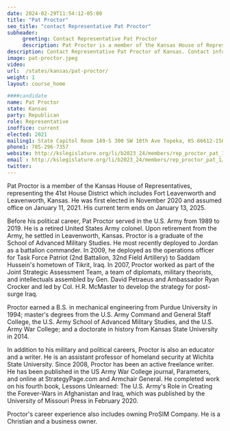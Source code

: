 ```yaml
---
date: 2024-02-29T11:54:12-05:00
title: "Pat Proctor"
seo_title: "contact Representative Pat Proctor"
subheader:
     greeting: Contact Representative Pat Proctor
     description: Pat Proctor is a member of the Kansas House of Representatives, representing the 41st House District which includes Fort Leavenworth and Leavenworth, Kansas. He was first elected in November 2020 and assumed office on January 11, 2021. His current term ends on January 13, 2025.
description: Contact Representative Pat Proctor of Kansas. Contact information for Pat Proctor includes email address, phone number, and mailing address.
image: pat-proctor.jpeg
video:
url:  /states/kansas/pat-proctor/
weight: 1
layout: course_home

####candidate
name: Pat Proctor
state: Kansas
party: Republican
role: Representative
inoffice: current
elected: 2021
mailing1: State Capitol Room 149-S 300 SW 10th Ave Topeka, KS 66612-1504
phone1: 785-296-7357
website: http://kslegislature.org/li/b2023_24/members/rep_proctor_pat_1/
email : http://kslegislature.org/li/b2023_24/members/rep_proctor_pat_1/
twitter:
---
```


Pat Proctor is a member of the Kansas House of Representatives, representing the 41st House District which includes Fort Leavenworth and Leavenworth, Kansas. He was first elected in November 2020 and assumed office on January 11, 2021. His current term ends on January 13, 2025.

Before his political career, Pat Proctor served in the U.S. Army from 1989 to 2019. He is a retired United States Army colonel. Upon retirement from the Army, he settled in Leavenworth, Kansas. Proctor is a graduate of the School of Advanced Military Studies. He most recently deployed to Jordan as a battalion commander. In 2009, he deployed as the operations officer for Task Force Patriot (2nd Battalion, 32nd Field Artillery) to Saddam Hussein's hometown of Tikrit, Iraq. In 2007, Proctor worked as part of the Joint Strategic Assessment Team, a team of diplomats, military theorists, and intellectuals assembled by Gen. David Petraeus and Ambassador Ryan Crocker and led by Col. H.R. McMaster to develop the strategy for post-surge Iraq.

Proctor earned a B.S. in mechanical engineering from Purdue University in 1994; master's degrees from the U.S. Army Command and General Staff College, the U.S. Army School of Advanced Military Studies, and the U.S. Army War College; and a doctorate in history from Kansas State University in 2014.

In addition to his military and political careers, Proctor is also an educator and a writer. He is an assistant professor of homeland security at Wichita State University. Since 2008, Proctor has been an active freelance writer. He has been published in the US Army War College journal, Parameters, and online at StrategyPage.com and Armchair General. He completed work on his fourth book, Lessons Unlearned: The U.S. Army's Role in Creating the Forever-Wars in Afghanistan and Iraq, which was published by the University of Missouri Press in February 2020.

Proctor's career experience also includes owning ProSIM Company. He is a Christian and a business owner.
